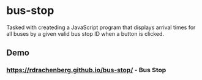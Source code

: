 # bus-stop
Tasked with createding a JavaScript program that displays arrival times for all buses by a given valid bus stop ID when a button is clicked.

## Demo
### https://rdrachenberg.github.io/bus-stop/ - Bus Stop
